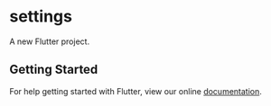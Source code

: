 # settings

A new Flutter project.

## Getting Started

For help getting started with Flutter, view our online
[documentation](https://flutter.io/).
